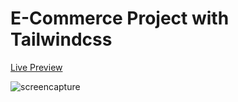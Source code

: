 # E-Commerce Project with Tailwindcss

[Live Preview](https://fluffy-daifuku-6c2eb8.netlify.app)

![screencapture](https://user-images.githubusercontent.com/98126723/198038543-93a030a2-da7c-4670-adc2-38730965890b.png)

